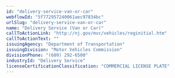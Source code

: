 ```yaml
---
id: "delivery-service-van-or-car"
webflowId: "5f772957240061aec97834bc"
urlSlug: "delivery-service-van-or-car"
name: "Delivery Service (Van or Car)"
callToActionLink: "http://nj.gov/mvc/vehicles/reginitial.htm"
callToActionText: ""
issuingAgency: "Department of Transportation"
issuingDivision: "Motor Vehicles Commission"
divisionPhone: "(609) 292-6500"
industryId: "Delivery Service"
licenseCertificationClassification: "COMMERCIAL LICENSE PLATE"
---
```

